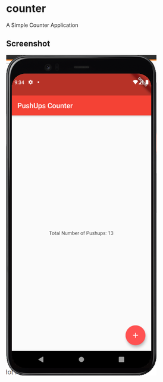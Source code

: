 # counter

A Simple Counter Application

## Screenshot

![alt text](https://github.com/ramishtaha/Counter_Flutter/blob/main/Screenshot_15.png?raw=true)
